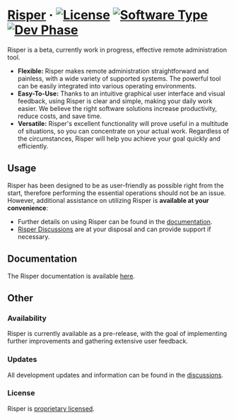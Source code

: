 # [Risper](https://synnech.com/) &middot; [![License](https://img.shields.io/badge/License-Proprietary-blue)](https://github.com/Synnech/risper/blob/main/LICENSE.md) [![Software Type](https://img.shields.io/badge/Software-Closed--Source-red)](https://en.wikipedia.org/wiki/Proprietary_software) [![Dev Phase](https://img.shields.io/badge/Phase-Beta-lightgrey)](https://github.com/Synnech/risper/discussions)

Risper is a beta, currently work in progress, effective remote administration tool.
* **Flexible:** Risper makes remote administration straightforward and painless, with a wide variety of supported systems. The powerful tool can be easily integrated into various operating environments.
* **Easy-To-Use:** Thanks to an intuitive graphical user interface and visual feedback, using Risper is clear and simple, making your daily work easier. We believe the right software solutions increase productivity, reduce costs, and save time.
* **Versatile:** Risper's excellent functionality will prove useful in a multitude of situations, so you can concentrate on your actual work. Regardless of the circumstances, Risper will help you achieve your goal quickly and efficiently. 

## Usage
Risper has been designed to be as user-friendly as possible right from the start, therefore performing the essential operations should not be an issue. However, additional assistance on utilizing Risper is **available at your convenience**:
* Further details on using Risper can be found in the [documentation](https://github.com/Synnech/risper/wiki).
* [Risper Discussions](https://github.com/Synnech/risper/discussions) are at your disposal and can provide support if necessary.

## Documentation
The Risper documentation is available [here](https://github.com/Synnech/risper/wiki).

## Other

### Availability
Risper is currently available as a pre-release, with the goal of implementing further improvements and gathering extensive user feedback.
### Updates

All development updates and information can be found in the [discussions](https://github.com/Synnech/risper/discussions).

### License

Risper is [proprietary licensed](https://github.com/Synnech/risper/blob/main/LICENSE.md).
